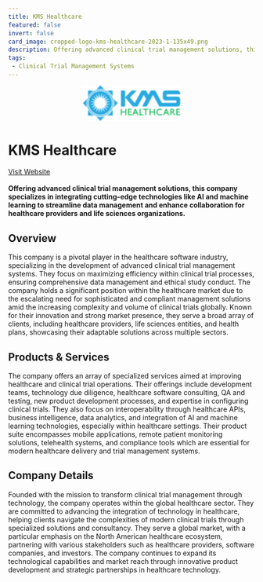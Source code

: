 ```yaml
---
title: KMS Healthcare
featured: false
invert: false
card_image: cropped-logo-kms-healthcare-2023-1-135x49.png
description: Offering advanced clinical trial management solutions, this company specializes in integrating cutting-edge technologies like AI and machine learning to streamline data management and enhance collaboration for healthcare providers and life sciences organizations.
tags: 
 - Clinical Trial Management Systems
---
```


<div align="center">
<a href="https://kms-healthcare.com/blog/clinical-trial-management-system/">
<img src="cropped-logo-kms-healthcare-2023-1-135x49.png" alt="Logo" style="min-width: 200px; max-width: 600px; height: auto;" >
</a>
</div>

# KMS Healthcare
<a href="https://kms-healthcare.com/blog/clinical-trial-management-system/">Visit Website</a>
<br>
<br>
**Offering advanced clinical trial management solutions, this company specializes in integrating cutting-edge technologies like AI and machine learning to streamline data management and enhance collaboration for healthcare providers and life sciences organizations.**

## Overview
This company is a pivotal player in the healthcare software industry, specializing in the development of advanced clinical trial management systems. They focus on maximizing efficiency within clinical trial processes, ensuring comprehensive data management and ethical study conduct. The company holds a significant position within the healthcare market due to the escalating need for sophisticated and compliant management solutions amid the increasing complexity and volume of clinical trials globally. Known for their innovation and strong market presence, they serve a broad array of clients, including healthcare providers, life sciences entities, and health plans, showcasing their adaptable solutions across multiple sectors.
## Products & Services 
The company offers an array of specialized services aimed at improving healthcare and clinical trial operations. Their offerings include development teams, technology due diligence, healthcare software consulting, QA and testing, new product development processes, and expertise in configuring clinical trials. They also focus on interoperability through healthcare APIs, business intelligence, data analytics, and integration of AI and machine learning technologies, especially within healthcare settings. Their product suite encompasses mobile applications, remote patient monitoring solutions, telehealth systems, and compliance tools which are essential for modern healthcare delivery and trial management systems.
## Company Details 
Founded with the mission to transform clinical trial management through technology, the company operates within the global healthcare sector. They are committed to advancing the integration of technology in healthcare, helping clients navigate the complexities of modern clinical trials through specialized solutions and consultancy. They serve a global market, with a particular emphasis on the North American healthcare ecosystem, partnering with various stakeholders such as healthcare providers, software companies, and investors. The company continues to expand its technological capabilities and market reach through innovative product development and strategic partnerships in healthcare technology.

